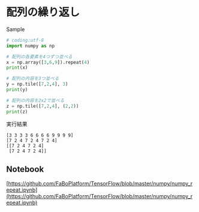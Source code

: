 # 配列の繰り返し

Sample

```python
# coding:utf-8
import numpy as np

# 配列の各要素を4つずつ並べる
x = np.array([3,6,9]).repeat(4)
print(x)

# 配列の内容を3つ並べる
y = np.tile([7,2,4], 3)
print(y)

# 配列の内容を2x2で並べる
z = np.tile([7,2,4], (2,2))
print(z)
```

実行結果

```
[3 3 3 3 6 6 6 6 9 9 9 9]
[7 2 4 7 2 4 7 2 4]
[[7 2 4 7 2 4]
 [7 2 4 7 2 4]]
```

## Notebook

[https://github.com/FaBoPlatform/TensorFlow/blob/master/numpy/numpy_repeat.ipynb](https://github.com/FaBoPlatform/TensorFlow/blob/master/numpy/numpy_repeat.ipynb)

